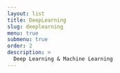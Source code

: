 ```yaml
---
layout: list
title: DeepLearning
slug: deeplearning
menu: true
submenu: true
order: 2
description: >
  Deep Learning & Machine Learning
---
```

